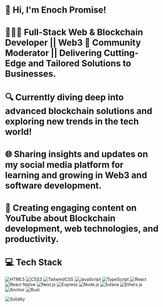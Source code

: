 <!-- Level 3: Add custom code -->

# 👋 Hi, I'm Enoch Promise!
# 👩🏻‍💻  Full-Stack Web & Blockchain Developer || Web3 🤹 Community Moderator || Delivering Cutting-Edge and Tailored Solutions to Businesses.<br/>
# 🔍 Currently diving deep into advanced blockchain solutions and exploring new trends in the tech world!<br/>
# 🌐 Sharing insights and updates on my social media platform for learning and growing in Web3 and software development.
# 🎥 Creating engaging content on YouTube about Blockchain development, web technologies, and productivity.

<!-- GitHub stats from https://github.com/anuraghazra/github-readme-stats 
![](https://github-readme-stats.vercel.app/api?username=xsol05&theme=radical&hide_border=false&include_all_commits=true&count_private=true)<br/> -->

# 💻 Tech Stack
<!-- Badges from https://github.com/Ileriayo/markdown-badges -->
![HTML5](https://img.shields.io/badge/html5-%23E34F26.svg?style=for-the-badge&logo=html5&logoColor=white)
![CSS3](https://img.shields.io/badge/css3-%231572B6.svg?style=for-the-badge&logo=css3&logoColor=white)
![TailwindCSS](https://img.shields.io/badge/tailwindcss-%2338B2AC.svg?style=for-the-badge&logo=tailwind-css&logoColor=white)
![JavaScript](https://img.shields.io/badge/javascript-%23323330.svg?style=for-the-badge&logo=javascript&logoColor=%23F7DF1E)
![TypeScript](https://img.shields.io/badge/typescript-%23007ACC.svg?style=for-the-badge&logo=typescript&logoColor=white)
![React](https://img.shields.io/badge/react-%2320232a.svg?style=for-the-badge&logo=react&logoColor=%2361DAFB)
![React Native](https://img.shields.io/badge/react_native-%23000000.svg?style=for-the-badge&logo=react&logoColor=%61DAFB)
![Next.js](https://img.shields.io/badge/Next.js-%23000000.svg?style=for-the-badge&logo=next.js&logoColor=%FFFFFF)
![Express](https://img.shields.io/badge/express-%23404d59.svg?style=for-the-badge&logo=express&logoColor=%FFFFFF)
![Node.js](https://img.shields.io/badge/node.js-%234F5D95.svg?style=for-the-badge&logo=node.js&logoColor=%FFFFFF)
![Solana](https://img.shields.io/badge/solana-%23000000.svg?style=for-the-badge&logo=solana&logoColor=%00A3F5)
![Ethers.js](https://img.shields.io/badge/ethers.js-%23000000.svg?style=for-the-badge&logo=ethereum&logoColor=%627EEA)
![Anchor](https://img.shields.io/badge/anchor-%23000000.svg?style=for-the-badge&logo=solana&logoColor=%00A3F5)
![Rust](https://img.shields.io/badge/rust-%234A1F77.svg?style=for-the-badge&logo=rust&logoColor=%FFFFFF)


![Solidity](https://img.shields.io/badge/solidity-%2321535F.svg?style=for-the-badge&logo=solidity&logoColor=%F7DF1E)




